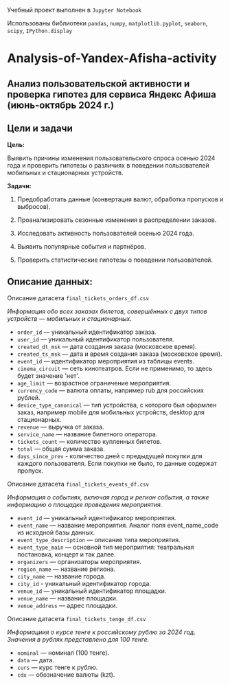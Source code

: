 Учебный проект выполнен в `Jupyter Notebook`

Использованы библиотеки `pandas`, `numpy`, `matplotlib.pyplot`, `seaborn`, `scipy`, `IPython.display`

# Analysis-of-Yandex-Afisha-activity
## Анализ пользовательской активности и проверка гипотез для сервиса Яндекс Афиша (июнь-октябрь 2024 г.)

## Цели и задачи

**Цель:**

Выявить причины изменения пользовательского спроса осенью 2024 года и проверить гипотезы о различиях в поведении пользователей мобильных и стационарных устройств.

**Задачи:**

1. Предобработать данные (конвертация валют, обработка пропусков и выбросов).

2. Проанализировать сезонные изменения в распределении заказов.

3. Исследовать активность пользователей осенью 2024 года.

4. Выявить популярные события и партнёров.

5. Проверить статистические гипотезы о поведении пользователей.

## Описание данных:

Описание датасета `final_tickets_orders_df.csv`

*Информация обо всех заказах билетов, совершённых с двух типов устройств — мобильных и стационарных.*

- `order_id` — уникальный идентификатор заказа.
- `user_id` — уникальный идентификатор пользователя.
- `created_dt_msk` — дата создания заказа (московское время).
- `created_ts_msk` — дата и время создания заказа (московское время).
- `event_id` — идентификатор мероприятия из таблицы events.
- `cinema_circuit` — сеть кинотеатров. Если не применимо, то здесь будет значение 'нет'.
- `age_limit` — возрастное ограничение мероприятия.
- `currency_code` — валюта оплаты, например rub для российских рублей.
- `device_type_canonical` — тип устройства, с которого был оформлен заказ, например mobile для мобильных устройств, desktop для стационарных.
- `revenue` — выручка от заказа.
- `service_name` — название билетного оператора.
- `tickets_count` — количество купленных билетов.
- `total` — общая сумма заказа.
- `days_since_prev` - количество дней с предыдущей покупки для каждого пользователя. Если покупки не было, то данные содержат пропуск.

Описание датасета `final_tickets_events_df.csv`

*Информация о событиях, включая город и регион события, а также информацию о площадке проведения мероприятия.*

- `event_id` — уникальный идентификатор мероприятия.
- `event_name` — название мероприятия. Аналог поля event_name_code из исходной базы данных.
- `event_type_description` — описание типа мероприятия.
- `event_type_main` — основной тип мероприятия: театральная постановка, концерт и так далее.
- `organizers` — организаторы мероприятия.
- `region_name` — название региона.
- `city_name` — название города.
- `city_id` - уникальный идентификатор города.
- `venue_id` — уникальный идентификатор площадки.
- `venue_name` — название площадки.
- `venue_address` — адрес площадки.

Описание датасета `final_tickets_tenge_df.csv`

*Информациия о курсе тенге к российскому рублю за 2024 год. Значения в рублях представлено для 100 тенге.*

- `nominal` — номинал (100 тенге).
- `data` — дата.
- `curs` — курс тенге к рублю.
- `cdx` — обозначение валюты (kzt).
